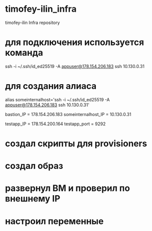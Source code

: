 # timofey-ilin_infra
timofey-ilin Infra repository

# для подключения используется команда
ssh -i ~/.ssh/id_ed25519 -A appuser@178.154.206.183 ssh 10.130.0.31

# для создания алиаса
alias someinternalhost='ssh -i ~/.ssh/id_ed25519 -A appuser@178.154.206.183 ssh 10.130.0.31'

bastion_IP = 178.154.206.183
someinternalhost_IP = 10.130.0.31

testapp_IP = 178.154.200.164
testapp_port = 9292

# создал скрипты для provisioners
# создал образ
# развернул ВМ и проверил по внешнему IP
# настроил переменные
